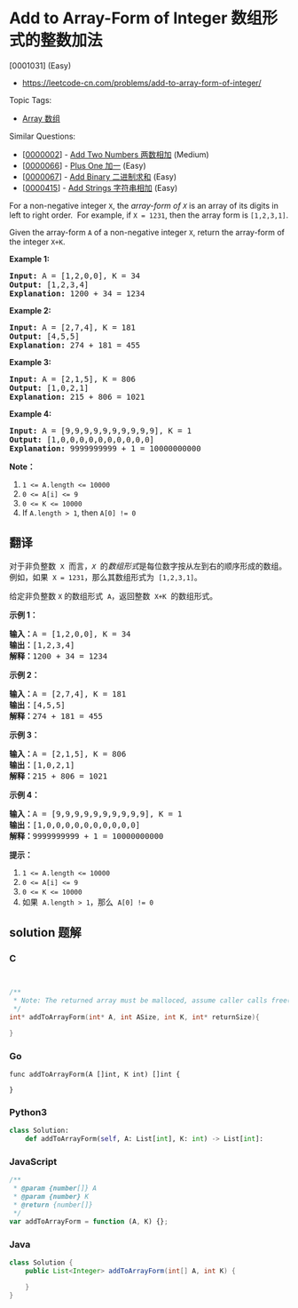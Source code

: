 # Add to Array-Form of Integer 数组形式的整数加法

[0001031] (Easy)

- https://leetcode-cn.com/problems/add-to-array-form-of-integer/

Topic Tags:

- [Array 数组](https://leetcode-cn.com/tag/array/)

Similar Questions:

- [[0000002](https://leetcode-cn.com/problems/add-two-numbers/)] - [Add Two Numbers 两数相加](./0000002.add-two-numbers.md) (Medium)
- [[0000066](https://leetcode-cn.com/problems/plus-one/)] - [Plus One 加一](./0000066.plus-one.md) (Easy)
- [[0000067](https://leetcode-cn.com/problems/add-binary/)] - [Add Binary 二进制求和](./0000067.add-binary.md) (Easy)
- [[0000415](https://leetcode-cn.com/problems/add-strings/)] - [Add Strings 字符串相加](./0000415.add-strings.md) (Easy)

For a non-negative integer `X`, the *array-form of `X`* is an array of its digits in left to right order.  For example, if `X = 1231`, then the array form is `[1,2,3,1]`.

Given the array-form `A` of a non-negative integer `X`, return the array-form of the integer `X+K`.

**Example 1:**

<pre><strong>Input: </strong>A = <span id="example-input-1-1">[1,2,0,0]</span>, K = 34
<strong>Output: </strong><span id="example-output-1">[1,2,3,4]</span>
<strong>Explanation: </strong>1200 + 34 = 1234
</pre>

**Example 2:**

<pre><strong>Input: </strong>A = <span id="example-input-2-1">[2,7,4]</span>, K = <span id="example-input-2-2">181</span>
<strong>Output: </strong><span id="example-output-2">[4,5,5]</span>
<strong>Explanation: </strong>274 + 181 = 455
</pre>

**Example 3:**

<pre><strong>Input: </strong>A = <span id="example-input-3-1">[2,1,5]</span>, K = <span id="example-input-3-2">806</span>
<strong>Output: </strong><span id="example-output-3">[1,0,2,1]</span>
<strong>Explanation: </strong>215 + 806 = 1021
</pre>

**Example 4:**

<pre><strong>Input: </strong>A = <span id="example-input-4-1">[9,9,9,9,9,9,9,9,9,9]</span>, K = <span id="example-input-4-2">1</span>
<strong>Output: </strong><span id="example-output-4">[1,0,0,0,0,0,0,0,0,0,0]</span>
<strong>Explanation: </strong>9999999999 + 1 = 10000000000
</pre>

**Note：**

1.  `1 <= A.length <= 10000`
2.  `0 <= A[i] <= 9`
3.  `0 <= K <= 10000`
4.  If `A.length > 1`, then `A[0] != 0`

## 翻译

对于非负整数  `X`  而言，*`X`*  的*数组形式*是每位数字按从左到右的顺序形成的数组。例如，如果  `X = 1231`，那么其数组形式为  `[1,2,3,1]`。

给定非负整数 `X` 的数组形式  `A`，返回整数  `X+K`  的数组形式。

**示例 1：**

<pre><strong>输入：</strong>A = [1,2,0,0], K = 34
<strong>输出：</strong>[1,2,3,4]
<strong>解释：</strong>1200 + 34 = 1234
</pre>

**示例 2：**

<pre><strong>输入：</strong>A = [2,7,4], K = 181
<strong>输出：</strong>[4,5,5]
<strong>解释：</strong>274 + 181 = 455
</pre>

**示例 3：**

<pre><strong>输入：</strong>A = [2,1,5], K = 806
<strong>输出：</strong>[1,0,2,1]
<strong>解释：</strong>215 + 806 = 1021
</pre>

**示例 4：**

<pre><strong>输入：</strong>A = [9,9,9,9,9,9,9,9,9,9], K = 1
<strong>输出：</strong>[1,0,0,0,0,0,0,0,0,0,0]
<strong>解释：</strong>9999999999 + 1 = 10000000000
</pre>

**提示：**

1.  `1 <= A.length <= 10000`
2.  `0 <= A[i] <= 9`
3.  `0 <= K <= 10000`
4.  如果  `A.length > 1`，那么  `A[0] != 0`

## solution 题解

### C

```c


/**
 * Note: The returned array must be malloced, assume caller calls free().
 */
int* addToArrayForm(int* A, int ASize, int K, int* returnSize){

}


```

### Go

```golang
func addToArrayForm(A []int, K int) []int {

}
```

### Python3

```python
class Solution:
    def addToArrayForm(self, A: List[int], K: int) -> List[int]:

```

### JavaScript

```javascript
/**
 * @param {number[]} A
 * @param {number} K
 * @return {number[]}
 */
var addToArrayForm = function (A, K) {};
```

### Java

```java
class Solution {
    public List<Integer> addToArrayForm(int[] A, int K) {

    }
}
```
